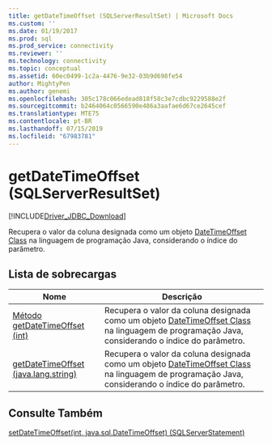 ```yaml
---
title: getDateTimeOffset (SQLServerResultSet) | Microsoft Docs
ms.custom: ''
ms.date: 01/19/2017
ms.prod: sql
ms.prod_service: connectivity
ms.reviewer: ''
ms.technology: connectivity
ms.topic: conceptual
ms.assetid: 60ec0499-1c2a-4476-9e32-03b9d698fe54
author: MightyPen
ms.author: genemi
ms.openlocfilehash: 305c178c066edead818f58c3e7cdbc9229588e2f
ms.sourcegitcommit: b2464064c0566590e486a3aafae6d67ce2645cef
ms.translationtype: MTE75
ms.contentlocale: pt-BR
ms.lasthandoff: 07/15/2019
ms.locfileid: "67983781"
---
```

# <a name="getdatetimeoffset-sqlserverresultset"></a>getDateTimeOffset (SQLServerResultSet)
[!INCLUDE[Driver_JDBC_Download](../../../includes/driver_jdbc_download.md)]

  Recupera o valor da coluna designada como um objeto [DateTimeOffset Class](../../../connect/jdbc/reference/datetimeoffset-class.md) na linguagem de programação Java, considerando o índice do parâmetro.  
  
## <a name="overload-list"></a>Lista de sobrecargas  
  
|Nome|Descrição|  
|----------|-----------------|  
|[Método getDateTimeOffset (int)](../../../connect/jdbc/reference/getdatetimeoffset-int-sqlserverresultset.md)|Recupera o valor da coluna designada como um objeto [DateTimeOffset Class](../../../connect/jdbc/reference/datetimeoffset-class.md) na linguagem de programação Java, considerando o índice do parâmetro.|  
|[getDateTimeOffset (java.lang.string)](../../../connect/jdbc/reference/getdatetimeoffset-java-lang-string-sqlserverresultset.md)|Recupera o valor da coluna designada como um objeto [DateTimeOffset Class](../../../connect/jdbc/reference/datetimeoffset-class.md) na linguagem de programação Java, considerando o índice do parâmetro.|  
  
## <a name="see-also"></a>Consulte Também  
 [setDateTimeOffset&#40;int, java.sql.DateTimeOffset&#41; &#40;SQLServerStatement&#41;](../../../connect/jdbc/reference/setdatetimeoffset-int-java-sql-datetimeoffset-sqlserverstatement.md)  
  
  
